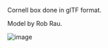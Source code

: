 Cornell box done in glTF format.

Model by Rob Rau.

![image](https://github.com/sjhalayka/cornell_box_textured/assets/16404554/9ccf47df-b711-42ac-90e5-b1bdae5c5e5f)

